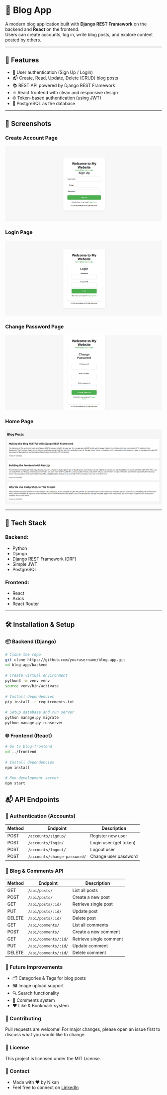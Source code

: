 # 📝 Blog App

A modern blog application built with **Django REST Framework** on the backend and **React** on the frontend.  
Users can create accounts, log in, write blog posts, and explore content posted by others.

---

## 🚀 Features

- 🔐 User authentication (Sign Up / Login)
- 📬 Create, Read, Update, Delete (CRUD) blog posts
- 📚 REST API powered by Django REST Framework
- ⚛️ React frontend with clean and responsive design
- 🌐 Token-based authentication (using JWT)
- 💾 PostgreSQL as the database

---

## 📸 Screenshots

### Create Account Page

![Signup Page](.imgs/signup.png)

### Login Page

![Login Page](.imgs/login.png)

### Change Password Page

![Change-Password Page](.imgs/changepassword.png)

### Home Page

![Home Page](.imgs/home.png)


---

## 🔧 Tech Stack

### Backend:
- Python
- Django
- Django REST Framework (DRF)
- Simple JWT
- PostgreSQL

### Frontend:
- React
- Axios
- React Router

---

## 🛠️ Installation & Setup

### 📦 Backend (Django)

```bash
# Clone the repo
git clone https://github.com/yourusername/blog-app.git
cd blog-app/backend

# Create virtual environment
python3 -m venv venv
source venv/bin/activate

# Install dependencies
pip install -r requirements.txt

# Setup database and run server
python manage.py migrate
python manage.py runserver
```
### 🌐 Frontend (React)

```bash
# Go to blog-frontend
cd ../frontend

# Install dependencies
npm install

# Run development server
npm start
```
## 📬 API Endpoints

### 🔐 Authentication (Accounts)

| Method | Endpoint                      | Description            |
|--------|-------------------------------|------------------------|
| POST   | `/accounts/signup/`           | Register new user      |
| POST   | `/accounts/login/`            | Login user (get token) |
| POST   | `/accounts/logout/`           | Logout user            |
| POST   | `/accounts/change-password/`  | Change user password   |

### 📝 Blog & Comments API

| Method | Endpoint             | Description              |
|--------|----------------------|--------------------------|
| GET    | `/api/posts/`        | List all posts           |
| POST   | `/api/posts/`        | Create a new post        |
| GET    | `/api/posts/:id/`    | Retrieve single post     |
| PUT    | `/api/posts/:id/`    | Update post              |
| DELETE | `/api/posts/:id/`    | Delete post              |
| GET    | `/api/comments/`     | List all comments        |
| POST   | `/api/comments/`     | Create a new comment     |
| GET    | `/api/comments/:id/` | Retrieve single comment  |
| PUT    | `/api/comments/:id/` | Update comment           |
| DELETE | `/api/comments/:id/` | Delete comment           |

### 🧠 Future Improvements
- 🗂️ Categories & Tags for blog posts
- 🖼️ Image upload support
- 🔍 Search functionality
- 💬 Comments system
- ❤️ Like & Bookmark system


### 🤝 Contributing
Pull requests are welcome! For major changes, please open an issue first to discuss what you would like to change.

### 📄 License
This project is licensed under the MIT License.

### 🔗 Contact
- Made with ❤️ by Nikan
- Feel free to connect on [LinkedIn](www.linkedin.com/in/nikanmafakheri)
